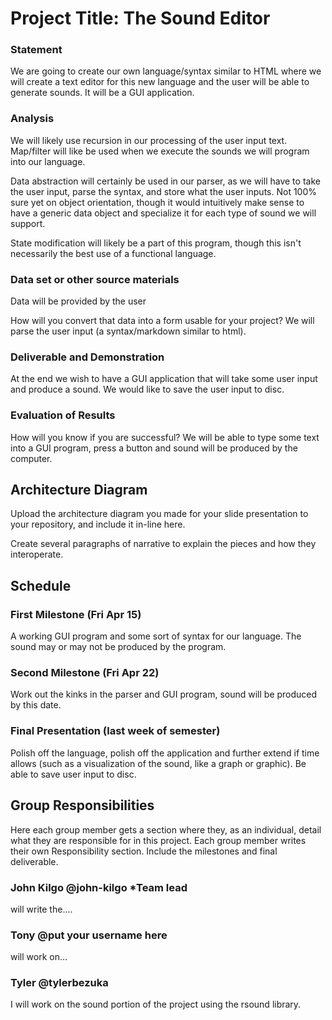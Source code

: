 # Project Title: The Sound Editor

### Statement
We are going to create our own language/syntax similar to HTML where we will create a text editor for this new language and the user will be able to generate sounds. It will be a GUI application.

### Analysis
We will likely use recursion in our processing of the user input text. Map/filter will like be used when we execute the sounds we will program into our language.

Data abstraction will certainly be used in our parser, as we will have to take the user input, parse the syntax, and store what the user inputs. Not 100% sure yet on object orientation, though it would intuitively make sense to have a generic data object and specialize it for each type of sound we will support.

State modification will likely be a part of this program, though this isn't necessarily the best use of a functional language.

### Data set or other source materials
Data will be provided by the user

How will you convert that data into a form usable for your project? 
We will parse the user input (a syntax/markdown similar to html).

### Deliverable and Demonstration
At the end we wish to have a GUI application that will take some user input and produce a sound. We would like to save the user input to disc.

### Evaluation of Results
How will you know if you are successful? 
We will be able to type some text into a GUI program, press a button and sound will be produced by the computer.

## Architecture Diagram
Upload the architecture diagram you made for your slide presentation to your repository, and include it in-line here.

Create several paragraphs of narrative to explain the pieces and how they interoperate.

## Schedule

### First Milestone (Fri Apr 15)
A working GUI program and some sort of syntax for our language. The sound may or may not be produced by the program.

### Second Milestone (Fri Apr 22)
Work out the kinks in the parser and GUI program, sound will be produced by this date.

### Final Presentation (last week of semester)
Polish off the language, polish off the application and further extend if time allows (such as a visualization of the sound, like a graph or graphic). Be able to save user input to disc.

## Group Responsibilities
Here each group member gets a section where they, as an individual, detail what they are responsible for in this project. Each group member writes their own Responsibility section. Include the milestones and final deliverable.

### John Kilgo @john-kilgo *Team lead
will write the....

### Tony @put your username here
will work on...

### Tyler @tylerbezuka
I will work on the sound portion of the project using the rsound library.
